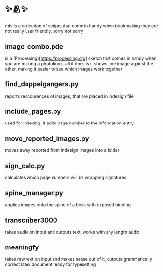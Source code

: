 # ✨🫂✨
this is a collection of scripts that come in handy when bookmaking 
they are not really user friendly, sorry not sorry


## image_combo.pde
is a (Processing)[https://processing.org] sketch that comes in handy when you are
making a photobook. all it does is it shows one image against
the other, making it easier to see which images work together

## find_doppelgangers.py
reports reoccurences of images, that are placed in indesign file

## include_pages.py
used for indexing, it adds page number to the information entry

## move_reported_images.py
moves away reported from indesign images into a folder

## sign_calc.py
calculates which page numbers will be wrapping signatures

## spine_manager.py
applies images onto the spine of a book with exposed binding

## transcriber3000
takes audio on input and outputs text, works with any length audio

## meaningfy
takes raw text on input and makes sense out of it, outputs grammatically correct latex document ready for typesetting



